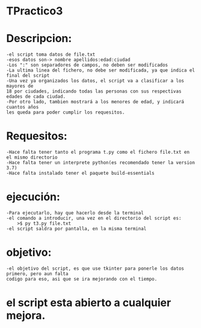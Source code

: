 # TPractico3
# Descripcion:
	-el script toma datos de file.txt
	-esos datos son-> nombre apellidos:edad:ciudad
	-Los ":" son separadores de campos, no deben ser modificados
	-La ultima linea del fichero, no debe ser modificada, ya que indica el final del script
	-Una vez ya organizados los datos, el script va a clasificar a los mayores de 
    18 por ciudades, indicando todas las personas con sus respectivas edades de cada ciudad.
	-Por otro lado, tambien mostrará a los menores de edad, y indicará cuantos años 
    les queda para poder cumplir los requesitos.
# Requesitos:
	-Hace falta tener tanto el programa t.py como el fichero file.txt en el mismo directorio
	-Hace falta tener un interprete python(es recomendado tener la version 3.7)
	-Hace falta instalado tener el paquete build-essentials
# ejecución:
	-Para ejecutarlo, hay que hacerlo desde la terminal
	-el comando a introducir, una vez en el directorio del script es:
		>$ py t3.py file.txt
	-el script saldra por pantalla, en la misma terminal
# objetivo:
	-el objetivo del script, es que use tkinter para ponerle los datos primero, pero aun falta 
    codigo para eso, asi que se ira mejorando con el tiempo.

# el script esta abierto a cualquier mejora.
	
